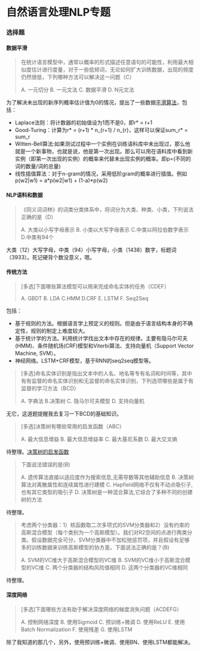 # 自然语言处理NLP专题

### 选择题
#### 数据平滑
> 在统计语言模型中，通常以概率的形式描述任意语句的可能性，利用最大相似度估计进行度量，对于一些低频词，无论如何扩大训练数据，出现的频度仍然很低，下列哪种方法可以解决这一问题（C） 
>
> A. 一元切分 B. 一元文法 C. 数据平滑 D. N元文法

为了解决未出现的新序列概率估计值为0的情况，提出了一些数据[平滑算法](https://blog.csdn.net/quicmous/article/details/52160940)，包括：
- Laplace法则：将计数器的初始值设为1而不是0，即r* = r+1
- Good-Turing：计算为r\* = (r+1) \* n_{r+1} / n_{r}，这样可以保证sum_r\* = sum_r
- Witten-Bell算法:如果测试过程中一个实例在训练语料库中未出现过，那么他就是一个新事物，也就是说，他是第一次出现。那么可以用在语料库中看到新实例（即第一次出现的实例）的概率来代替未出现实例的概率。即p=(不同的词的数量/词的总量)
- 线性插值算法：对于n-gram的情况，采用低阶gram的概率进行插值。例如p(w2|w1) = a\*p(w2|w1) + (1-a)\*p(w2)

#### NLP语料和数据
> 《同义词词林》的词类分类体系中，将词分为大类、种类、小类，下列说法正确的是（D）
> 
> A. 大类以小写字母表示 B. 小类以大写字母表示 C.中类以阿拉伯数字表示 D.中类有94个

大类（12）大写字母，中类（94）小写字母，小类（1438）数字，标题词（3933）。死记硬背个数没意义，嗯。

#### 传统方法
> \[多选\]下面哪些算法模型可以用来完成命名实体的任务（CDEF）
> 
> A. GBDT B. LDA C.HMM D.CRF E. LSTM F. Seq2Seq

包括：
- 基于规则的方法。根据语言学上预定义的规则。但是由于语言结构本身的不确定性，规则的制定上难度较大。
- 基于统计学的方法。利用统计学找出文本中存在的规律。主要有隐马尔可夫(HMM)、条件随机场(CRF)模型和Viterbi算法、支持向量机（Support Vector Machine, SVM）。
- 神经网络。LSTM+CRF模型，基于RNN的seq2seq模型等。

> \[多选\]命名实体识别是指出文本中的人名、地名等专有名词和时间等，其中有有监督的命名实体识别和无监督的命名实体识别，下列选项哪些是属于有监督的学习方法（BCD）
> 
> A. 字典法 B.决策树 C. 隐马尔可夫模型 D. 支持向量机

无它，这道题提醒我去复习一下BCD的基础知识。

> \[多选\]决策树有哪些常用的启发函数（ABC）
> 
> A. 最大信息增益 B. 最大信息增益率 C. 最大基尼系数 D. 最大交叉熵

待整理。[决策树的启发函数](https://www.jianshu.com/p/6a93d1455357)

> 下面说法错误的是(B)
> 
> A. 遗传算法直接以适应度作为搜索信息,无需导数等其他辅助信息
> B. 决策树算法对离散属性和连续属性进行建模
> C. Hapfield网络不仅有不动点吸引子,也有其它类型的吸引子
> D. 决策树是一种混合算法,它综合了多种不同的创建树的方法

待整理。

> 考虑两个分类器：1）核函数取二次多项式的SVM分类器和2）没有约束的高斯混合模型（每个类别为一个高斯模型）。我们对R2空间的点进行两类分类。假设数据完全可分，SVM分类器中不加松弛惩罚项，并且假设有足够多的训练数据来训练高斯模型的协方差。下面说法正确的是？(B)
> 
> A. SVM的VC维大于高斯混合模型的VC维
> B. SVM的VC维小于高斯混合模型的VC维
> C. 两个分类器的结构风险值相同
> D. 这两个分类器的VC维相同

待整理。

#### 深度网络
> \[多选\]下面哪些方法有助于解决深度网络的梯度消失问题（ACDEFG）
> 
> A. 控制网络深度 B. 使用Sigmoid C. 预训练+微调 D. 使用ReLU
> E. 使用Batch Normalization F. 使用残差 G. 使用LSTM

除了我知道的那几个，另外，使用预训练+微调、使用BN、使用LSTM都能解决。